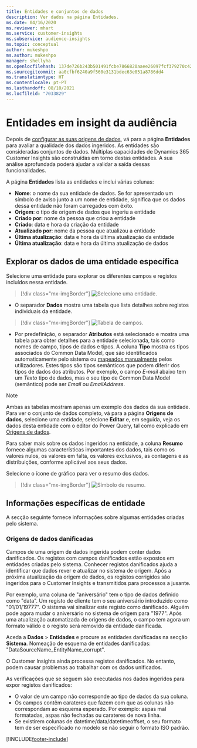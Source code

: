 ```yaml
---
title: Entidades e conjuntos de dados
description: Ver dados na página Entidades.
ms.date: 04/16/2020
ms.reviewer: mhart
ms.service: customer-insights
ms.subservice: audience-insights
ms.topic: conceptual
author: mukeshpo
ms.author: mukeshpo
manager: shellyha
ms.openlocfilehash: 137de726b243b501491fcbe7866820aaee26097fcf379270c423c277374ae9a4
ms.sourcegitcommit: aa0cfbf6240a9f560e3131bdec63e051a8786dd4
ms.translationtype: HT
ms.contentlocale: pt-PT
ms.lasthandoff: 08/10/2021
ms.locfileid: "7033829"
---
```

# <a name="entities-in-audience-insights"></a>Entidades em insight da audiência

Depois de [configurar as suas origens de dados](data-sources.md), vá para a página **Entidades** para avaliar a qualidade dos dados ingeridos. As entidades são consideradas conjuntos de dados. Múltiplas capacidades de Dynamics 365 Customer Insights são construídas em torno destas entidades. A sua análise aprofundada poderá ajudar a validar a saída dessas funcionalidades.

A página **Entidades** lista as entidades e inclui várias colunas:

- **Nome**: o nome da sua entidade de dados. Se for apresentado um símbolo de aviso junto a um nome de entidade, significa que os dados dessa entidade não foram carregados com êxito.
- **Origem**: o tipo de origem de dados que ingeriu a entidade
- **Criado por**: nome da pessoa que criou a entidade
- **Criado**: data e hora da criação da entidade
- **Atualizado por**: nome da pessoa que atualizou a entidade
- **Última atualização**: data e hora da última atualização da entidade
- **Última atualização**: data e hora da última atualização de dados

## <a name="explore-a-specific-entitys-data"></a>Explorar os dados de uma entidade específica

Selecione uma entidade para explorar os diferentes campos e registos incluídos nessa entidade.

> [!div class="mx-imgBorder"]
> ![Selecione uma entidade.](media/data-manager-entities-data.png "Selecione uma entidade")

- O separador **Dados** mostra uma tabela que lista detalhes sobre registos individuais da entidade.

> [!div class="mx-imgBorder"]
> ![Tabela de campos.](media/data-manager-entities-fields.PNG "Tabela de campos")

- Por predefinição, o separador **Atributos** está selecionado e mostra uma tabela para obter detalhes para a entidade selecionada, tais como nomes de campo, tipos de dados e tipos. A coluna **Tipo** mostra os tipos associados do Common Data Model, que são identificados automaticamente pelo sistema ou [mapeados manualmente](map-entities.md) pelos utilizadores. Estes tipos são tipos semânticos que podem diferir dos tipos de dados dos atributos. Por exemplo, o campo *E-mail* abaixo tem um *Texto* tipo de dados, mas o seu tipo de Common Data Model (semântico) pode ser *Email* ou *EmailAddress*.

> [!NOTE]
> Ambas as tabelas mostram apenas um exemplo dos dados da sua entidade. Para ver o conjunto de dados completo, vá para a página **Origens de dados**, selecione uma entidade, selecione **Editar** e, em seguida, veja os dados desta entidade com o editor do Power Query, tal como explicado em [Origens de dados](data-sources.md).

Para saber mais sobre os dados ingeridos na entidade, a coluna **Resumo** fornece algumas características importantes dos dados, tais como os valores nulos, os valores em falta, os valores exclusivos, as contagens e as distribuições, conforme aplicável aos seus dados.

Selecione o ícone de gráfico para ver o resumo dos dados.

> [!div class="mx-imgBorder"]
> ![Símbolo de resumo.](media/data-manager-entities-summary.png "Tabela de resumo de dados")

## <a name="entity-specific-information"></a>Informações específicas de entidade

A secção seguinte fornece informações sobre algumas entidades criadas pelo sistema.

### <a name="corrupted-data-sources"></a>Origens de dados danificadas

Campos de uma origem de dados ingerida podem conter dados danificados. Os registos com campos danificados estão expostos em entidades criadas pelo sistema. Conhecer registos danificados ajuda a identificar que dados rever e atualizar no sistema de origem. Após a próxima atualização da origem de dados, os registos corrigidos são ingeridos para o Customer Insights e transmitidos para processos a jusante. 

Por exemplo, uma coluna de "aniversário" tem o tipo de dados definido como "data". Um registo de cliente tem o seu aniversário introduzido como "01/01/19777". O sistema vai sinalizar este registo como danificado. Alguém pode agora mudar o aniversário no sistema de origem para "1977". Após uma atualização automatizada de origens de dados, o campo tem agora um formato válido e o registo será removido da entidade danificada. 

Aceda a **Dados** > **Entidades** e procure as entidades danificadas na secção **Sistema**. Nomeação de esquema de entidades danificadas: "DataSourceName_EntityName_corrupt".

O Customer Insights ainda processa registos danificados. No entanto, podem causar problemas ao trabalhar com os dados unificados.

As verificações que se seguem são executadas nos dados ingeridos para expor registos danificados: 

- O valor de um campo não corresponde ao tipo de dados da sua coluna.
- Os campos contêm carateres que fazem com que as colunas não correspondam ao esquema esperado. Por exemplo: aspas mal formatadas, aspas não fechadas ou carateres de nova linha.
- Se existirem colunas de datetime/data/datetimeoffset, o seu formato tem de ser especificado no modelo se não seguir o formato ISO padrão.



[!INCLUDE[footer-include](../includes/footer-banner.md)]
